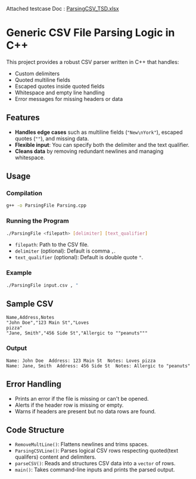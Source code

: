 Attached testcase Doc : [ParsingCSV_TSD.xlsx](https://github.com/user-attachments/files/20033540/ParsingCSV_TSD.xlsx)

# Generic CSV File Parsing Logic in C++

This project provides a robust CSV parser written in C++ that handles:

- Custom delimiters
- Quoted multiline fields
- Escaped quotes inside quoted fields
- Whitespace and empty line handling
- Error messages for missing headers or data

## Features

- **Handles edge cases** such as multiline fields (`"New\nYork"`), escaped quotes (`""`), and missing data.
- **Flexible input**: You can specify both the delimiter and the text qualifier.
- **Cleans data** by removing redundant newlines and managing whitespace.

## Usage

### Compilation

```bash
g++ -o ParsingFile Parsing.cpp
```

### Running the Program

```bash
./ParsingFile <filepath> [delimiter] [text_qualifier]
```

- `filepath`: Path to the CSV file.
- `delimiter` (optional): Default is comma `,`.
- `text_qualifier` (optional): Default is double quote `"`.

### Example

```bash
./ParsingFile input.csv , "
```

## Sample CSV

```
Name,Address,Notes
"John Doe","123 Main St","Loves
pizza"
"Jane, Smith","456 Side St","Allergic to ""peanuts"""
```

### Output

```
Name: John Doe  Address: 123 Main St  Notes: Loves pizza
Name: Jane, Smith  Address: 456 Side St  Notes: Allergic to "peanuts"
```

## Error Handling

- Prints an error if the file is missing or can't be opened.
- Alerts if the header row is missing or empty.
- Warns if headers are present but no data rows are found.

## Code Structure

- `RemoveMultLine()`: Flattens newlines and trims spaces.
- `ParsingCSVLine()`: Parses logical CSV rows respecting quoted(text qualifers) content and delimiters.
- `parseCSV()`: Reads and structures CSV data into a `vector` of rows.
- `main()`: Takes command-line inputs and prints the parsed output.

